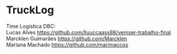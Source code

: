 # TruckLog

Time Logistica DBC:
<br>
Lucas Alves
https://github.com/lluuccaass88/vemser-trabalho-final
<br>
Marcklen Guimarães
https://github.com/Marcklen
<br>
Mariana Machado
https://github.com/marimaccos
